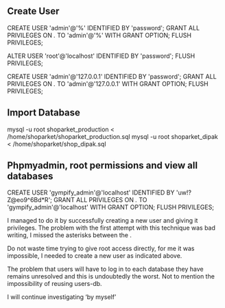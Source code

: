 ## Create User
CREATE USER 'admin'@'%' IDENTIFIED BY 'password';
GRANT ALL PRIVILEGES ON *.* TO 'admin'@'%' WITH GRANT OPTION;
FLUSH PRIVILEGES;

ALTER USER 'root'@'localhost' IDENTIFIED BY 'password';
FLUSH PRIVILEGES;

CREATE USER 'admin'@'127.0.0.1' IDENTIFIED BY 'password';
GRANT ALL PRIVILEGES ON *.* TO 'admin'@'127.0.0.1' WITH GRANT OPTION;
FLUSH PRIVILEGES;

## Import Database
mysql -u root shoparket_production < /home/shoparket/shoparket_production.sql
mysql -u root shoparket_dipak < /home/shoparket/shop_dipak.sql

## Phpmyadmin, root permissions and view all databases
CREATE USER 'gympify_admin'@'localhost' IDENTIFIED BY 'uw!?Z@eo9^6Bd*R';
GRANT ALL PRIVILEGES ON *.* TO 'gympify_admin'@'localhost' WITH GRANT OPTION;
FLUSH PRIVILEGES;

I managed to do it by successfully creating a new user and giving it privileges.
The problem with the first attempt with this technique was bad writing, I missed the asterisks between the .

Do not waste time trying to give root access directly, for me it was impossible, I needed to create a new user as indicated above.

The problem that users will have to log in to each database they have remains unresolved and this is undoubtedly the worst.
Not to mention the impossibility of reusing users-db.

I will continue investigating ‘by myself’